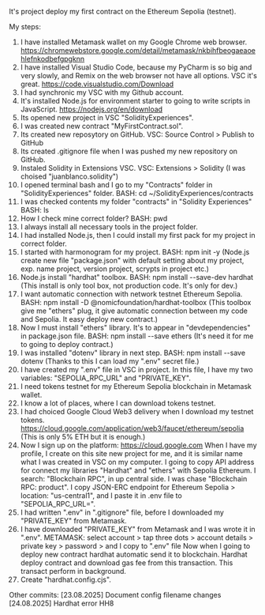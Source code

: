 It's project deploy my first contract on the Ethereum Sepolia (testnet). 

My steps:
1. I have installed Metamask wallet on my Google Chrome web browser.
https://chromewebstore.google.com/detail/metamask/nkbihfbeogaeaoehlefnkodbefgpgknn
2. I have installed Visual Studio Code, because my PyCharm is so big and very slowly, and Remix on the web browser not have all options. VSC it's great.
https://code.visualstudio.com/Download
3. I had synchronic my VSC with my Github account.
4. It's installed Node.js for environment starter to going to write scripts in JavaScript. 
https://nodejs.org/en/download
5. Its opened new project in VSC "SolidityExperiences". 
6. I was created new contract "MyFirstContract.sol".
7. Its created new reposytory on GitHub.
VSC: Source Control > Publish to GitHub
8. Its created .gitignore file when I was pushed my new repository on GitHub.
9. Instaled Solidity in Extensions VSC.
VSC: Extensions > Solidity (I was choised "juanblanco.solidity")
10. I opened terminal bash and I go to my "Contracts" folder in "SolidityExperiences" folder. 
BASH: cd ~/SolidityExperiences/contracts
11. I was checked contents my folder "contracts" in "Solidity Experiences"
BASH: ls 
12. How I check mine correct folder?
BASH: pwd
13. I always install all necessary tools in the project folder. 
14. I had installed Node.js, then I could install my first pack for my project in correct folder.
15. I started with harmonogram for my project. 
BASH: npm init -y 
(Node.js create new file "package.json" with default setting about my project, exp. name project, version project, scrypts in project etc.)
16. Node.js install "hardhat" toolbox.
BASH: npm install --save-dev hardhat 
(This install is only tool box, not production code. It's only for dev.)
17. I want automatic connection with network testnet Ethereum Sepolia. 
BASH: npm install -D @nomicfoundation/hardhat-toolbox
(This toolbox give me "ethers" plug, it give automatic connection between my code and Sepolia. It easy deploy new contract.)
18. Now I must install "ethers" library. It's to appear in "devdependencies" in package.json file.
BASH: npm install --save ethers 
(It's need it for me to going to deploy contract.)
19. I was installed "dotenv" library in next step.
BASH: npm install --save dotenv
(Thanks to this I can load my ".env" secret file.)
20. I have created my ".env" file in VSC in project. In this file, I have my two variables: "SEPOLIA_RPC_URL" and "PRIVATE_KEY".
21. I need tokens testnet for my Ethereum Sepolia blockchain in Metamask wallet.
22. I know a lot of places, where I can download tokens testnet.
23. I had choiced Google Cloud Web3 delivery when I download my testnet tokens.  
https://cloud.google.com/application/web3/faucet/ethereum/sepolia
(This is only 5% ETH but it is enough.)
24. Now I sign up on the platform:
https://cloud.google.com
When I have my profile, I create on this site new project for me, and it is similar name what I was created in VSC on my computer. I going to copy API address for connect my libraries "Hardhat" and "ethers" with Sepolia Ethereum.
I search: "Blockchain RPC", in up central side. I was chase "Blockchain RPC: product".
I copy JSON-ERC endpoint for Ethereum Sepolia > location: "us-central1", and I paste it in .env file to "SEPOLIA_RPC_URL=".
25. I had written ".env" in ".gitignore" file, before I downloaded my "PRIVATE_KEY" from Metamask.
26. I have downloaded "PRIVATE_KEY" from Metamask and I was wrote it in ".env".
METAMASK: select account > tap three dots > account details > private key > password > and I copy to ".env" file
Now when I going to deploy new contract hardhat automatic send it to blockchain.  Hardhat deploy contract and download gas fee from this transaction. This transact perform in background.
27. Create "hardhat.config.cjs".












Other commits: 
[23.08.2025] Document config filename changes
[24.08.2025] Hardhat error HH8

 
